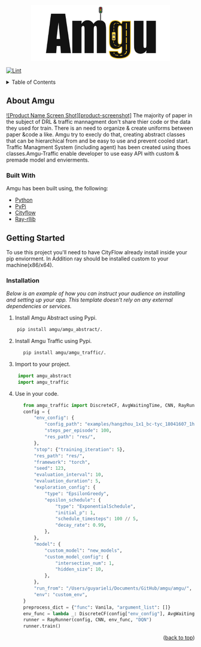 <p align="center">
  <img src="assets/amgu.png" height="150" />
</p>

[![Lint](https://github.com/dev0Guy/amgu/actions/workflows/black.yml/badge.svg?event=push)](https://github.com/dev0Guy/amgu/actions/workflows/black.yml)

<!-- TABLE OF CONTENTS -->
<details>
  <summary>Table of Contents</summary>
  <ol>
    <li>
      <a href="#about-the-project">About The Project</a>
      <ul>
        <li><a href="#built-with">Built With</a></li>
      </ul>
    </li>
    <li>
      <a href="#getting-started">Getting Started</a>
      <ul>
        <li><a href="#prerequisites">Prerequisites</a></li>
        <li><a href="#installation">s</a></li>
      </ul>
    </li>
    <li><a href="#usage">Usage</a></li>
    <li><a href="#roadmap">Roadmap</a></li>
    <li><a href="#contributing">Contributing</a></li>
    <li><a href="#license">License</a></li>
    <li><a href="#contact">Contact</a></li>
    <li><a href="#acknowledgments">Acknowledgments</a></li>
  </ol>
</details>

<!-- ABOUT THE PROJECT -->
## About Amgu

[![Product Name Screen Shot][product-screenshot]](https://example.com)
The majority of paper in the subject of DRL & traffic mannagment don't share thier code or the 
data they used for train.
There is an need to organize & create uniforms between paper &code a like.
Amgu try to execly do that, creating abstract classes that can be hierarchical from
and be easy to use and prevent cooled start. Traffic Managment System (including agent) has been created using thoes classes.Amgu-Traffic enable developer to use easy API with custom & premade
model and envierments.

### Built With

Amgu has been built using, the following:

* [Python](https://www.python.org/)
* [PyPi](https://pypi.org/)
* [Cityflow](https://github.com/cityflow-project/CityFlow)
* [Ray-rllib](https://github.com/ray-project/ray/blob/master/python/ray/rllib)

<!-- GETTING STARTED -->
## Getting Started

To use this project you'll need to have CityFlow already install inside your pip enviorment.
In Addition ray should be installed custom to your machine(x86/x64).

### Installation

_Below is an example of how you can instruct your audience on installing and setting up your app. This template doesn't rely on any external dependencies or services._

1. Install Amgu Abstract using Pypi.
  ```sh
      pip install amgu/amgu_abstract/.
   ```
2. Install Amgu Traffic using Pypi.
   ```sh
      pip install amgu/amgu_traffic/.
   ```
3. Import to your project.
   ```python
    import amgu_abstract
    import amgu_traffic
   ```
4. Use in your code.
   ```python
      from amgu_traffic import DiscreteCF, AvgWaitingTime, CNN, RayRunner, Vanila
      config = {
          "env_config": {
              "config_path": "examples/hangzhou_1x1_bc-tyc_18041607_1h/config.json",
              "steps_per_episode": 100,
              "res_path": "res/",
          },
          "stop": {"training_iteration": 5},
          "res_path": "res/",
          "framework": "torch",
          "seed": 123,
          "evaluation_interval": 10,
          "evaluation_duration": 5,
          "exploration_config": {
              "type": "EpsilonGreedy",
              "epsilon_schedule": {
                  "type": "ExponentialSchedule",
                  "initial_p": 1,
                  "schedule_timesteps": 100 // 5,
                  "decay_rate": 0.99,
              },
          },
          "model": {
              "custom_model": "new_models",
              "custom_model_config": {
                  "intersection_num": 1,
                  "hidden_size": 10,
              },
          },
          "run_from": "/Users/guyarieli/Documents/GitHub/amgu/amgu/",
          "env": "custom_env",
      }
      preprocess_dict = {"func": Vanila, "argument_list": []}
      env_func = lambda _: DiscreteCF(config["env_config"], AvgWaitingTime, preprocess_dict)
      runner = RayRunner(config, CNN, env_func, "DQN")
      runner.train()

   ```

<p align="right">(<a href="#top">back to top</a>)</p>

